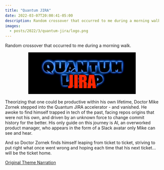 ```yaml
---
title: "Quantum JIRA"
date: 2022-03-07T20:00:41-05:00
description: Random crossover that occurred to me during a morning walk.
images:
  - posts/2022/3/quantum-jira/logo.png
---
```


Random crossover that occurred to me during a morning walk.

<figure style="width: 70%; margin: 0 auto;">
<img src="logo.png" alt="Quantum JIRA Logo" data-action="zoom">
</figure>

Theorizing that one could be productive within his own lifetime, Doctor Mike Zornek stepped into the Quantum JIRA accelerator - and vanished. He awoke to find himself trapped in tech of the past, facing repos origins that were not his own, and driven by an unknown force to change commit history for the better. His only guide on this journey is Al, an overworked product manager, who appears in the form of a Slack avatar only Mike can see and hear.

And so Doctor Zornek finds himself leaping from ticket to ticket, striving to put right what once went wrong and hoping each time that his next ticket... will be the ticket home.

[Original Theme Narration](https://www.youtube.com/watch?v=DjK9GJMBpt0)
